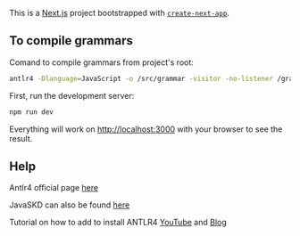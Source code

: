 This is a [Next.js](https://nextjs.org/) project bootstrapped with [`create-next-app`](https://github.com/vercel/next.js/tree/canary/packages/create-next-app).

## To compile grammars

Comand to compile grammars from project's root:

```bash
antlr4 -Dlanguage=JavaScript -o /src/grammar -visitor -no-listener /grammar/grammar.g4

```

First, run the development server:

```bash
npm run dev

```


Everything will work on [http://localhost:3000](http://localhost:3000) with your browser to see the result.

## Help

Antlr4 official page [here](https://www.antlr.org/download.html)

JavaSKD can also be found [here](https://www.antlr.org/download.html) 

Tutorial on how to add to install ANTLR4 [YouTube](https://www.youtube.com/watch?v=pa8qG0I10_I) and [Blog](https://www.javatpoint.com/javac-is-not-recognized#:~:text=javac%20is%20not%20recognized%20is%20an%20error%20occurs%20while%20we,bin%20folder%20of%20the%20JDK.&text=The%20reason%20behind%20to%20occur,to%20the%20System's%20environment%20variable.)
